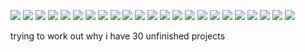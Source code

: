 ![](https://komarev.com/ghpvc/?username=ollivxv&color=FFB9FA&style=flat-square&cache=a)
![](https://komarev.com/ghpvc/?username=ollivxv&color=FFB9FA&style=flat-square&cache=b)
![](https://komarev.com/ghpvc/?username=ollivxv&color=FFB9FA&style=flat-square&cache=c)
![](https://komarev.com/ghpvc/?username=ollivxv&color=FFB9FA&style=flat-square&cache=d)
![](https://komarev.com/ghpvc/?username=ollivxv&color=FFB9FA&style=flat-square&cache=e)
![](https://komarev.com/ghpvc/?username=ollivxv&color=FFB9FA&style=flat-square&cache=f)
![](https://komarev.com/ghpvc/?username=ollivxv&color=FFB9FA&style=flat-square&cache=g)
![](https://komarev.com/ghpvc/?username=ollivxv&color=FFB9FA&style=flat-square&cache=h)
![](https://komarev.com/ghpvc/?username=ollivxv&color=FFB9FA&style=flat-square&cache=i)
![](https://komarev.com/ghpvc/?username=ollivxv&color=FFB9FA&style=flat-square&cache=j)
![](https://komarev.com/ghpvc/?username=ollivxv&color=FFB9FA&style=flat-square&cache=k)
![](https://komarev.com/ghpvc/?username=ollivxv&color=FFB9FA&style=flat-square&cache=l)
![](https://komarev.com/ghpvc/?username=ollivxv&color=FFB9FA&style=flat-square&cache=m)
![](https://komarev.com/ghpvc/?username=ollivxv&color=FFB9FA&style=flat-square&cache=n)
![](https://komarev.com/ghpvc/?username=ollivxv&color=FFB9FA&style=flat-square&cache=o)
![](https://komarev.com/ghpvc/?username=ollivxv&color=FFB9FA&style=flat-square&cache=p)
![](https://komarev.com/ghpvc/?username=ollivxv&color=FFB9FA&style=flat-square&cache=q)
![](https://komarev.com/ghpvc/?username=ollivxv&color=FFB9FA&style=flat-square&cache=r)
![](https://komarev.com/ghpvc/?username=ollivxv&color=FFB9FA&style=flat-square&cache=s)
![](https://komarev.com/ghpvc/?username=ollivxv&color=FFB9FA&style=flat-square&cache=t)
![](https://komarev.com/ghpvc/?username=ollivxv&color=FFB9FA&style=flat-square&cache=u)
![](https://komarev.com/ghpvc/?username=ollivxv&color=FFB9FA&style=flat-square&cache=v)
![](https://komarev.com/ghpvc/?username=ollivxv&color=FFB9FA&style=flat-square&cache=w)



trying to work out why i have 30 unfinished projects
